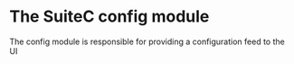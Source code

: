 # The SuiteC config module

The config module is responsible for providing a configuration feed to the UI

